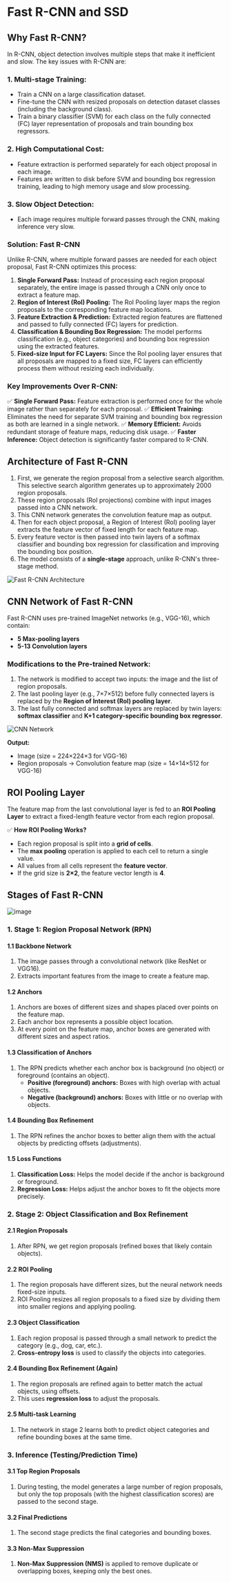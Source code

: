 # **Fast R-CNN and SSD**

## **Why Fast R-CNN?**

In R-CNN, object detection involves multiple steps that make it inefficient and slow. The key issues with R-CNN are:

### **1. Multi-stage Training:**
- Train a CNN on a large classification dataset.
- Fine-tune the CNN with resized proposals on detection dataset classes (including the background class).
- Train a binary classifier (SVM) for each class on the fully connected (FC) layer representation of proposals and train bounding box regressors.

### **2. High Computational Cost:**
- Feature extraction is performed separately for each object proposal in each image.
- Features are written to disk before SVM and bounding box regression training, leading to high memory usage and slow processing.

### **3. Slow Object Detection:**
- Each image requires multiple forward passes through the CNN, making inference very slow.

### **Solution: Fast R-CNN**

Unlike R-CNN, where multiple forward passes are needed for each object proposal, Fast R-CNN optimizes this process:

1. **Single Forward Pass:** Instead of processing each region proposal separately, the entire image is passed through a CNN only once to extract a feature map.
2. **Region of Interest (RoI) Pooling:** The RoI Pooling layer maps the region proposals to the corresponding feature map locations.
3. **Feature Extraction & Prediction:** Extracted region features are flattened and passed to fully connected (FC) layers for prediction.
4. **Classification & Bounding Box Regression:** The model performs classification (e.g., object categories) and bounding box regression using the extracted features.
5. **Fixed-size Input for FC Layers:** Since the RoI pooling layer ensures that all proposals are mapped to a fixed size, FC layers can efficiently process them without resizing each individually.

### **Key Improvements Over R-CNN:**
✅ **Single Forward Pass:** Feature extraction is performed once for the whole image rather than separately for each proposal.
✅ **Efficient Training:** Eliminates the need for separate SVM training and bounding box regression as both are learned in a single network.
✅ **Memory Efficient:** Avoids redundant storage of feature maps, reducing disk usage.
✅ **Faster Inference:** Object detection is significantly faster compared to R-CNN.


## **Architecture of Fast R-CNN**

1. First, we generate the region proposal from a selective search algorithm. This selective search algorithm generates up to approximately 2000 region proposals.
2. These region proposals (RoI projections) combine with input images passed into a CNN network.
3. This CNN network generates the convolution feature map as output.
4. Then for each object proposal, a Region of Interest (RoI) pooling layer extracts the feature vector of fixed length for each feature map.
5. Every feature vector is then passed into twin layers of a softmax classifier and bounding box regression for classification and improving the bounding box position.
6. The model consists of a **single-stage** approach, unlike R-CNN's three-stage method.

![Fast R-CNN Architecture](https://github.com/user-attachments/assets/9351d8ac-b71f-4f6d-9145-74987fdfcffb)


## **CNN Network of Fast R-CNN**

Fast R-CNN uses pre-trained ImageNet networks (e.g., VGG-16), which contain:
- **5 Max-pooling layers**
- **5-13 Convolution layers**

### **Modifications to the Pre-trained Network:**
1. The network is modified to accept two inputs: the image and the list of region proposals.
2. The last pooling layer (e.g., 7×7×512) before fully connected layers is replaced by the **Region of Interest (RoI) pooling layer**.
3. The last fully connected and softmax layers are replaced by twin layers: **softmax classifier** and **K+1 category-specific bounding box regressor**.

![CNN Network](https://github.com/user-attachments/assets/7fe0ebd7-be6a-43e3-8f70-892ab90d8829)

**Output:**
- Image (size = 224×224×3 for VGG-16)
- Region proposals → Convolution feature map (size = 14×14×512 for VGG-16)


## **ROI Pooling Layer**

The feature map from the last convolutional layer is fed to an **ROI Pooling Layer** to extract a fixed-length feature vector from each region proposal.

✅ **How ROI Pooling Works?**
- Each region proposal is split into a **grid of cells**.
- The **max pooling** operation is applied to each cell to return a single value.
- All values from all cells represent the **feature vector**.
- If the grid size is **2×2**, the feature vector length is **4**.


## **Stages of Fast R-CNN**


![image](https://github.com/user-attachments/assets/f63fe757-bba3-4cb4-b4dc-98a0344b37e6)


### **1. Stage 1: Region Proposal Network (RPN)**

#### **1.1 Backbone Network**
1. The image passes through a convolutional network (like ResNet or VGG16).
2. Extracts important features from the image to create a feature map.

#### **1.2 Anchors**
1. Anchors are boxes of different sizes and shapes placed over points on the feature map.
2. Each anchor box represents a possible object location.
3. At every point on the feature map, anchor boxes are generated with different sizes and aspect ratios.

#### **1.3 Classification of Anchors**
1. The RPN predicts whether each anchor box is background (no object) or foreground (contains an object).
   - **Positive (foreground) anchors:** Boxes with high overlap with actual objects.
   - **Negative (background) anchors:** Boxes with little or no overlap with objects.

#### **1.4 Bounding Box Refinement**
1. The RPN refines the anchor boxes to better align them with the actual objects by predicting offsets (adjustments).

#### **1.5 Loss Functions**
1. **Classification Loss:** Helps the model decide if the anchor is background or foreground.
2. **Regression Loss:** Helps adjust the anchor boxes to fit the objects more precisely.


### **2. Stage 2: Object Classification and Box Refinement**

#### **2.1 Region Proposals**
1. After RPN, we get region proposals (refined boxes that likely contain objects).

#### **2.2 ROI Pooling**
1. The region proposals have different sizes, but the neural network needs fixed-size inputs.
2. ROI Pooling resizes all region proposals to a fixed size by dividing them into smaller regions and applying pooling.

#### **2.3 Object Classification**
1. Each region proposal is passed through a small network to predict the category (e.g., dog, car, etc.).
2. **Cross-entropy loss** is used to classify the objects into categories.

#### **2.4 Bounding Box Refinement (Again)**
1. The region proposals are refined again to better match the actual objects, using offsets.
2. This uses **regression loss** to adjust the proposals.

#### **2.5 Multi-task Learning**
1. The network in stage 2 learns both to predict object categories and refine bounding boxes at the same time.


### **3. Inference (Testing/Prediction Time)**

#### **3.1 Top Region Proposals**
1. During testing, the model generates a large number of region proposals, but only the top proposals (with the highest classification scores) are passed to the second stage.

#### **3.2 Final Predictions**
1. The second stage predicts the final categories and bounding boxes.

#### **3.3 Non-Max Suppression**
1. **Non-Max Suppression (NMS)** is applied to remove duplicate or overlapping boxes, keeping only the best ones.






